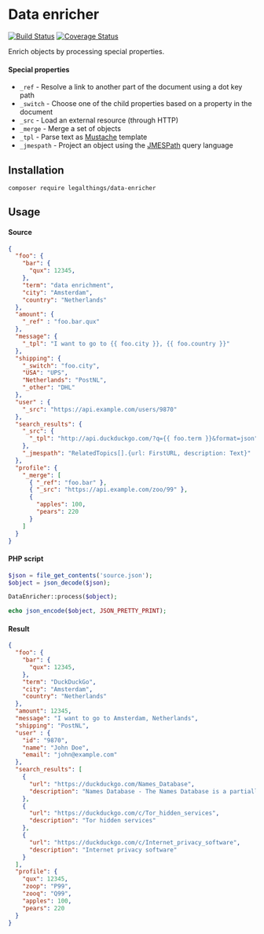 Data enricher
=============

[![Build Status](https://travis-ci.org/legalthings/data-enricher.svg?branch=master)](https://travis-ci.org/legalthings/data-enricher)
[![Coverage Status](https://coveralls.io/repos/legalthings/data-enricher/badge.svg?branch=master&service=github&)](https://coveralls.io/github/legalthings/data-enricher?branch=master)

Enrich objects by processing special properties.

#### Special properties

* `_ref` - Resolve a link to another part of the document using a dot key path
* `_switch` - Choose one of the child properties based on a property in the document
* `_src` - Load an external resource (through HTTP)
* `_merge` - Merge a set of objects
* `_tpl` - Parse text as [Mustache](https://mustache.github.io/) template
* `_jmespath` - Project an object using the [JMESPath](http://jmespath.org/) query language

## Installation

    composer require legalthings/data-enricher

## Usage

#### Source

```json
{
  "foo": {
    "bar": {
      "qux": 12345,
    },
    "term": "data enrichment",
    "city": "Amsterdam",
    "country": "Netherlands"
  },
  "amount": {
    "_ref" : "foo.bar.qux"
  },
  "message": {
    "_tpl": "I want to go to {{ foo.city }}, {{ foo.country }}"
  },
  "shipping": {
    "_switch": "foo.city",
    "USA": "UPS",
    "Netherlands": "PostNL",
    "_other": "DHL"
  },
  "user" : {
    "_src": "https://api.example.com/users/9870"
  },
  "search_results": {
    "_src": {
      "_tpl": "http://api.duckduckgo.com/?q={{ foo.term }}&format=json"
    },
    "_jmespath": "RelatedTopics[].{url: FirstURL, description: Text}"
  },
  "profile": {
    "_merge": [
      { "_ref": "foo.bar" },
      { "_src": "https://api.example.com/zoo/99" },
      {
        "apples": 100,
        "pears": 220
      }
    ]
  }
}
```

#### PHP script

```php
$json = file_get_contents('source.json');
$object = json_decode($json);

DataEnricher::process($object);

echo json_encode($object, JSON_PRETTY_PRINT);
```

#### Result

```json
{
  "foo": {
    "bar": {
      "qux": 12345,
    },
    "term": "DuckDuckGo",
    "city": "Amsterdam",
    "country": "Netherlands"
  },
  "amount": 12345,
  "message": "I want to go to Amsterdam, Netherlands",
  "shipping": "PostNL",
  "user" : {
    "id": "9870",
    "name": "John Doe",
    "email": "john@example.com"
  },
  "search_results": [
    {
      "url": "https://duckduckgo.com/Names_Database",
      "description": "Names Database - The Names Database is a partially defunct social network, owned and operated by Classmates.com, a wholly owned subsidiary of United Online. The site does not appear to be significantly updated since 2008, and has many broken links and display issues."
    },
    {
      "url": "https://duckduckgo.com/c/Tor_hidden_services",
      "description": "Tor hidden services"
    },
    {
      "url": "https://duckduckgo.com/c/Internet_privacy_software",
      "description": "Internet privacy software"
    }
  ],
  "profile": {
    "qux": 12345,
    "zoop": "P99",
    "zooq": "Q99",
    "apples": 100,
    "pears": 220
  }
}
```
